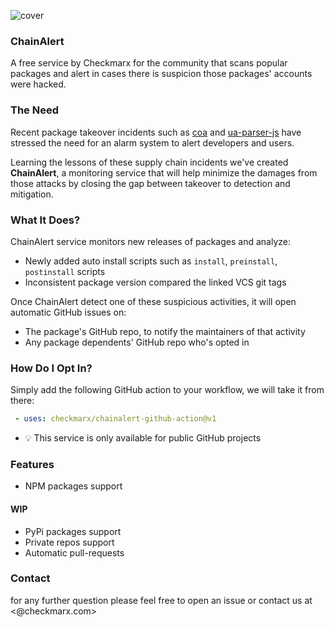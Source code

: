 ![cover](https://user-images.githubusercontent.com/1287098/144083262-2f90a537-eaa4-4be4-b451-e66661a113a6.png)

### ChainAlert
A free service by Checkmarx for the community that scans popular packages and alert in cases there is suspicion those packages' accounts were hacked.

### The Need
Recent package takeover incidents such as [coa](https://checkmarx.com/blog/attackers-write-bugs-as-well/) and [ua-parser-js](https://checkmarx.com/blog/uaparser-js-attack-preparations/) have stressed the need for an alarm system to alert developers and users.

Learning the lessons of these supply chain incidents we've created **ChainAlert**, a monitoring service that will help minimize the damages from those attacks by closing the gap between takeover to detection and mitigation.

### What It Does?

ChainAlert service monitors new releases of packages and analyze:
- Newly added auto install scripts such as `install`, `preinstall`, `postinstall` scripts 
- Inconsistent package version compared the linked VCS git tags


Once ChainAlert detect one of these suspicious activities, it will open automatic GitHub issues on:
- The package's GitHub repo, to notify the maintainers of that activity
- Any package dependents' GitHub repo who's opted in


### How Do I Opt In?

Simply add the following GitHub action to your workflow, we will take it from there:

```yml
 - uses: checkmarx/chainalert-github-action@v1
```
- 💡 This service is only available for public GitHub projects


### Features
- NPM packages support

#### WIP 
- PyPi packages support
- Private repos support
- Automatic pull-requests


### Contact

for any further question please feel free to open an issue or contact us at <@checkmarx.com> 

